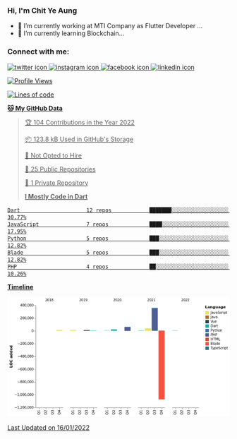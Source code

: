 ### Hi, I'm Chit Ye Aung

- 🔭 I’m currently working at MTI Company as Flutter Developer ...
- 🌱 I’m currently learning Blockchain...

### Connect with me:

<!-- twitter link with icon -->
<a href="https://twitter.com/chityeaung" target="_blank" rel="noopener noreferrer">
  <img src="https://img.icons8.com/color/48/000000/twitter.png" alt="twitter icon" />
<!-- instagram link with icon -->
<a href="https://www.instagram.com/chityeaung/" target="_blank" rel="noopener noreferrer">
  <img src="https://img.icons8.com/color/48/000000/instagram-new.png" alt="instagram icon" />
<!-- facebook link with icon -->
<a href="https://www.facebook.com/chityeaung" target="_blank" rel="noopener noreferrer">
  <img src="https://img.icons8.com/color/48/000000/facebook-new.png" alt="facebook icon" />
<!-- linkedin link with icon -->
<a href="https://www.linkedin.com/in/chityeaung/" target="_blank" rel="noopener noreferrer">
  <img src="https://img.icons8.com/color/48/000000/linkedin.png" alt="linkedin icon" />

<!--START_SECTION:waka-->

![Profile Views](http://img.shields.io/badge/Profile%20Views-76-blue)

![Lines of code](https://img.shields.io/badge/From%20Hello%20World%20I%27ve%20Written--520%20Thousand%20lines%20of%20code-blue)

**🐱 My GitHub Data**

> 🏆 104 Contributions in the Year 2022
>
> 📦 123.8 kB Used in GitHub's Storage
>
> 🚫 Not Opted to Hire
>
> 📜 25 Public Repositories
>
> 🔑 1 Private Repository
>
> **I Mostly Code in Dart**

```text
Dart                     12 repos            ███████░░░░░░░░░░░░░░░░░░   30.77%
JavaScript               7 repos             ████░░░░░░░░░░░░░░░░░░░░░   17.95%
Python                   5 repos             ███░░░░░░░░░░░░░░░░░░░░░░   12.82%
Blade                    5 repos             ███░░░░░░░░░░░░░░░░░░░░░░   12.82%
PHP                      4 repos             ██░░░░░░░░░░░░░░░░░░░░░░░   10.26%

```

**Timeline**

![Chart not found](https://raw.githubusercontent.com/chitgyi/chitgyi/main/charts/bar_graph.png)

Last Updated on 16/01/2022

<!--END_SECTION:waka-->
